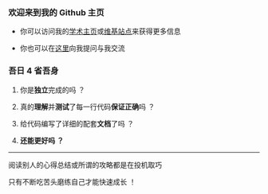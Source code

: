 
### 欢迎来到我的 Github 主页

- 你可以访问我的[学术主页](https://liupj.top/academy/)或[维基站点](https://liupj.top/)来获得更多信息

- 你也可以在[这里](https://github.com/Brannua/brannua/issues/)向我提问与我交流

### 吾日 4 省吾身

1. 你是**独立**完成的吗 ？

2. 真的**理解**并**测试**了每一行代码**保证正确**吗 ？

3. 给代码编写了详细的配套**文档**了吗 ？

4. **还能更好吗 ？**

---

阅读别人的心得总结或所谓的攻略都是在投机取巧

只有不断吃苦头磨练自己才能快速成长 ！
